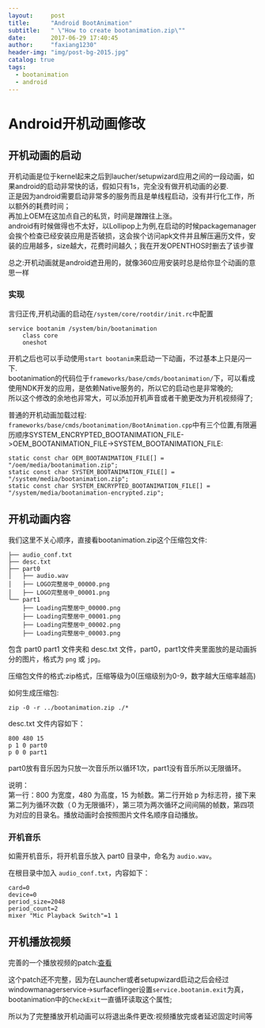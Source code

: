 ```yaml
---
layout:     post
title:      "Android BootAnimation"
subtitle:   " \"How to create bootanimation.zip\""
date:       2017-06-29 17:40:45
author:     "faxiang1230"
header-img: "img/post-bg-2015.jpg"
catalog: true
tags:
  - bootanimation
  - android
---
```

# Android开机动画修改
## 开机动画的启动
开机动画是位于kernel起来之后到laucher/setupwizard应用之间的一段动画，如果android的启动非常快的话，假如只有1s，完全没有做开机动画的必要.  
正是因为android需要启动非常多的服务而且是单线程启动，没有并行化工作，所以额外的耗费时间；  
再加上OEM在这加点自己的私货，时间是蹭蹭往上涨。  
android有时候做得也不太好，以Lollipop上为例,在启动的时候packagemanager会挨个检查已经安装应用是否破损，这会挨个访问apk文件并且解压遍历文件，安装的应用越多，size越大，花费时间越久；我在开发OPENTHOS时删去了该步骤  

总之:开机动画就是android遮丑用的，就像360应用安装时总是给你显个动画的意思一样
### 实现
言归正传,开机动画的启动在`/system/core/rootdir/init.rc`中配置
```
service bootanim /system/bin/bootanimation
    class core
    oneshot
```
开机之后也可以手动使用`start bootanim`来启动一下动画，不过基本上只是闪一下.  
bootanimation的代码位于`frameworks/base/cmds/bootanimation/`下，可以看成使用NDK开发的应用，是依赖Native服务的，所以它的启动也是非常晚的;  
所以这个修改的余地也非常大，可以添加开机声音或者干脆更改为开机视频得了;

普通的开机动画加载过程:
`frameworks/base/cmds/bootanimation/BootAnimation.cpp`中有三个位置,有限遍历顺序SYSTEM_ENCRYPTED_BOOTANIMATION_FILE->OEM_BOOTANIMATION_FILE->SYSTEM_BOOTANIMATION_FILE:
```
static const char OEM_BOOTANIMATION_FILE[] = "/oem/media/bootanimation.zip";
static const char SYSTEM_BOOTANIMATION_FILE[] = "/system/media/bootanimation.zip";
static const char SYSTEM_ENCRYPTED_BOOTANIMATION_FILE[] = "/system/media/bootanimation-encrypted.zip";
```
## 开机动画内容
我们这里不关心顺序，直接看bootanimation.zip这个压缩包文件:
```
├── audio_conf.txt
├── desc.txt
├── part0
│   ├── audio.wav
│   ├── LOGO完整居中_00000.png
│   ├── LOGO完整居中_00001.png
└── part1
    ├── Loading完整居中_00000.png
    ├── Loading完整居中_00001.png
    ├── Loading完整居中_00002.png
    ├── Loading完整居中_00003.png
```
包含 part0 part1 文件夹和 desc.txt 文件，part0，part1文件夹里面放的是动画拆分的图片，格式为 `png` 或 `jpg`。

压缩包文件的格式:zip格式，压缩等级为0(压缩级别为0-9，数字越大压缩率越高)

如何生成压缩包:
```
zip -0 -r ../bootanimation.zip ./*
```
desc.txt 文件内容如下：
```
800 480 15
p 1 0 part0
p 0 0 part1
```
part0放有音乐因为只放一次音乐所以循环1次，part1没有音乐所以无限循环。

说明：  
第一行：800 为宽度，480 为高度，15 为帧数。第二行开始 p 为标志符，接下来第二列为循环次数（０为无限循环），第三项为两次循环之间间隔的帧数，第四项为对应的目录名。播放动画时会按照图片文件名顺序自动播放。

### 开机音乐

如需开机音乐，将开机音乐放入 part0 目录中，命名为 `audio.wav`。

在根目录中加入 `audio_conf.txt`，内容如下：
```
card=0
device=0
period_size=2048
period_count=2
mixer "Mic Playback Switch"=1 1
```
## 开机播放视频
完善的一个播放视频的patch:[查看][1]

这个patch还不完整，因为在Launcher或者setupwizard启动之后会经过windowmanagerservice->surfaceflinger设置`service.bootanim.exit`为真，bootanimation中的`CheckExit`一直循环读取这个属性;

所以为了完整播放开机动画可以将退出条件更改:视频播放完或者延迟固定时间等

[1]: https://github.com/faxiang1230/work/blob/master/android-x86/patch/0001-Support-Mediaplayer-for-bootanimation.patch        "Patch"
